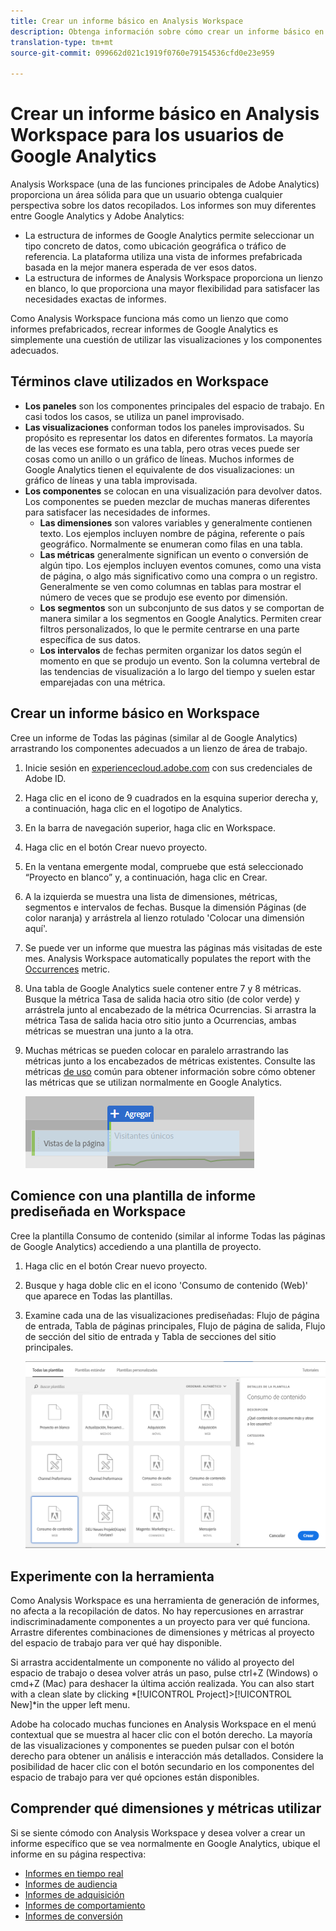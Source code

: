 ```yaml
---
title: Crear un informe básico en Analysis Workspace
description: Obtenga información sobre cómo crear un informe básico en Analysis Workspace en un formato dirigido a usuarios familiarizados con herramientas de terceros como Google Analytics.
translation-type: tm+mt
source-git-commit: 099662d021c1919f0760e79154536cfd0e23e959

---
```



# Crear un informe básico en Analysis Workspace para los usuarios de Google Analytics

Analysis Workspace (una de las funciones principales de Adobe Analytics) proporciona un área sólida para que un usuario obtenga cualquier perspectiva sobre los datos recopilados. Los informes son muy diferentes entre Google Analytics y Adobe Analytics:

* La estructura de informes de Google Analytics permite seleccionar un tipo concreto de datos, como ubicación geográfica o tráfico de referencia. La plataforma utiliza una vista de informes prefabricada basada en la mejor manera esperada de ver esos datos.
* La estructura de informes de Analysis Workspace proporciona un lienzo en blanco, lo que proporciona una mayor flexibilidad para satisfacer las necesidades exactas de informes.

Como Analysis Workspace funciona más como un lienzo que como informes prefabricados, recrear informes de Google Analytics es simplemente una cuestión de utilizar las visualizaciones y los componentes adecuados.

## Términos clave utilizados en Workspace

* **Los paneles** son los componentes principales del espacio de trabajo. En casi todos los casos, se utiliza un panel improvisado.
* **Las visualizaciones** conforman todos los paneles improvisados. Su propósito es representar los datos en diferentes formatos. La mayoría de las veces ese formato es una tabla, pero otras veces puede ser cosas como un anillo o un gráfico de líneas. Muchos informes de Google Analytics tienen el equivalente de dos visualizaciones: un gráfico de líneas y una tabla improvisada.
* **Los componentes** se colocan en una visualización para devolver datos. Los componentes se pueden mezclar de muchas maneras diferentes para satisfacer las necesidades de informes.
   * **Las dimensiones** son valores variables y generalmente contienen texto. Los ejemplos incluyen nombre de página, referente o país geográfico. Normalmente se enumeran como filas en una tabla.
   * **Las métricas** generalmente significan un evento o conversión de algún tipo. Los ejemplos incluyen eventos comunes, como una vista de página, o algo más significativo como una compra o un registro. Generalmente se ven como columnas en tablas para mostrar el número de veces que se produjo ese evento por dimensión.
   * **Los segmentos** son un subconjunto de sus datos y se comportan de manera similar a los segmentos en Google Analytics. Permiten crear filtros personalizados, lo que le permite centrarse en una parte específica de sus datos.
   * **Los intervalos** de fechas permiten organizar los datos según el momento en que se produjo un evento. Son la columna vertebral de las tendencias de visualización a lo largo del tiempo y suelen estar emparejadas con una métrica.

## Crear un informe básico en Workspace

Cree un informe de Todas las páginas (similar al de Google Analytics) arrastrando los componentes adecuados a un lienzo de área de trabajo.

1. Inicie sesión en [experiencecloud.adobe.com](https://experiencecloud.adobe.com) con sus credenciales de Adobe ID.
1. Haga clic en el icono de 9 cuadrados en la esquina superior derecha y, a continuación, haga clic en el logotipo de Analytics.
1. En la barra de navegación superior, haga clic en Workspace.
1. Haga clic en el botón Crear nuevo proyecto.
1. En la ventana emergente modal, compruebe que está seleccionado “Proyecto en blanco” y, a continuación, haga clic en Crear.
1. A la izquierda se muestra una lista de dimensiones, métricas, segmentos e intervalos de fechas. Busque la dimensión Páginas (de color naranja) y arrástrela al lienzo rotulado &#39;Colocar una dimensión aquí&#39;.
1. Se puede ver un informe que muestra las páginas más visitadas de este mes. Analysis Workspace automatically populates the report with the [Occurrences](/help/components/c-variables/c-metrics/metrics-occurrences.md) metric.
1. Una tabla de Google Analytics suele contener entre 7 y 8 métricas. Busque la métrica Tasa de salida hacia otro sitio (de color verde) y arrástrela junto al encabezado de la métrica Ocurrencias. Si arrastra la métrica Tasa de salida hacia otro sitio junto a Ocurrencias, ambas métricas se muestran una junto a la otra.
1. Muchas métricas se pueden colocar en paralelo arrastrando las métricas junto a los encabezados de métricas existentes. Consulte las métricas [de uso](common-metrics.md) común para obtener información sobre cómo obtener las métricas que se utilizan normalmente en Google Analytics.

   ![Nueva métrica](/help/technotes/ga-to-aa/assets/new_metric.png)

## Comience con una plantilla de informe prediseñada en Workspace

Cree la plantilla Consumo de contenido (similar al informe Todas las páginas de Google Analytics) accediendo a una plantilla de proyecto.

1. Haga clic en el botón Crear nuevo proyecto.
1. Busque y haga doble clic en el icono &#39;Consumo de contenido (Web)&#39; que aparece en Todas las plantillas.
1. Examine cada una de las visualizaciones prediseñadas: Flujo de página de entrada, Tabla de páginas principales, Flujo de página de salida, Flujo de sección del sitio de entrada y Tabla de secciones del sitio principales.

   ![Selección de plantilla](/help/technotes/ga-to-aa/assets/content_consumption_template.png)

## Experimente con la herramienta

Como Analysis Workspace es una herramienta de generación de informes, no afecta a la recopilación de datos. No hay repercusiones en arrastrar indiscriminadamente componentes a un proyecto para ver qué funciona. Arrastre diferentes combinaciones de dimensiones y métricas al proyecto del espacio de trabajo para ver qué hay disponible.

Si arrastra accidentalmente un componente no válido al proyecto del espacio de trabajo o desea volver atrás un paso, pulse ctrl+Z (Windows) o cmd+Z (Mac) para deshacer la última acción realizada. You can also start with a clean slate by clicking *[!UICONTROL Project]>[!UICONTROL New]*in the upper left menu.

Adobe ha colocado muchas funciones en Analysis Workspace en el menú contextual que se muestra al hacer clic con el botón derecho. La mayoría de las visualizaciones y componentes se pueden pulsar con el botón derecho para obtener un análisis e interacción más detallados. Considere la posibilidad de hacer clic con el botón secundario en los componentes del espacio de trabajo para ver qué opciones están disponibles.

## Comprender qué dimensiones y métricas utilizar

Si se siente cómodo con Analysis Workspace y desea volver a crear un informe específico que se vea normalmente en Google Analytics, ubique el informe en su página respectiva:

* [Informes en tiempo real](realtime-reports.md)
* [Informes de audiencia](audience-reports.md)
* [Informes de adquisición](acquisition-reports.md)
* [Informes de comportamiento](behavior-reports.md)
* [Informes de conversión](conversions-reports.md)
